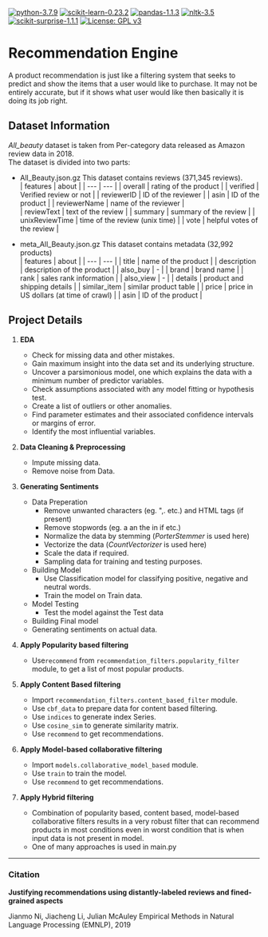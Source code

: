 [![python-3.7.9](https://img.shields.io/badge/python-3.7.9-blue)](https://www.python.org/downloads/release/python-379/)
[![scikit-learn-0.23.2](https://img.shields.io/badge/scikit--learn-0.23.2-blue)](https://pypi.org/project/scikit-learn/0.23.2/)
[![pandas-1.1.3](https://img.shields.io/badge/pandas-1.1.3-blue)](https://pypi.org/project/pandas/1.1.3/)
[![nltk-3.5](https://img.shields.io/badge/nltk-3.5-blue)](https://pypi.org/project/nltk/3.5/)
[![scikit-surprise-1.1.1](https://img.shields.io/badge/scikit--surprise-1.1.1-blue)](https://pypi.org/project/scikit-surprise/1.1.1/)
[![License: GPL v3](https://img.shields.io/badge/License-GPL%20v3-green)](https://www.gnu.org/licenses/gpl-3.0)

# Recommendation Engine
A product recommendation is just like a filtering system that seeks to predict and show the items that a user would like to purchase. It may not be entirely accurate, but if it shows what user would like then basically it is doing its job right.
## Dataset Information
*All_beauty* dataset is taken from Per-category data released as Amazon review data in 2018.<br>
The dataset is divided into two parts:

* All_Beauty.json.gz 
  This dataset contains reviews (371,345 reviews).<br>
  | features | about |
  | --- | --- |
  | overall | rating of the product |
  | verified | Verified review or not |
  | reviewerID | ID of the reviewer |
  | asin | ID of the product |
  | reviewerName | name of the reviewer |	
  | reviewText | text of the review |
  | summary | summary of the review |
  | unixReviewTime | time of the review (unix time) |
  | vote | helpful votes of the review |
  
* meta_All_Beauty.json.gz
  This dataset contains  metadata (32,992 products)<br>
  | features | about |
  | --- | --- |
  | title | name of the product |
  | description | description of the product |
  | also_buy | - |
  | brand | brand name |
  | rank | sales rank information |
  | also_view | - |
  | details | product and shipping details |
  | similar_item | similar product table |
  | price | price in US dollars (at time of crawl) |
  | asin | ID of the product |

## Project Details
1.  **EDA**
	*	Check for missing data and other mistakes.
	*	Gain maximum insight into the data set and its underlying structure.
	*	Uncover a parsimonious model, one which explains the data with a minimum number of predictor variables.
	*	Check assumptions associated with any model fitting or hypothesis test.
	*	Create a list of outliers or other anomalies.
	*	Find parameter estimates and their associated confidence intervals or margins of error.
	*	Identify the most influential variables.
	
2.  **Data Cleaning & Preprocessing**
	*	Impute missing data.
	*	Remove noise from Data.
	
3.  **Generating Sentiments**
	*	Data Preperation
		-	Remove unwanted characters (eg. ",.[]() etc.) and HTML tags (if present)
		-	Remove stopwords (eg. a an the in if etc.)
		-	Normalize the data by stemming (*PorterStemmer* is used here)
		-	Vectorize the data (*CountVectorizer* is used here)
		-	Scale the data if required.
		-	Sampling data for training and testing purposes.
	*	Building Model
		-	Use Classification model for classifying positive, negative and neutral words.
		-	Train the model on Train data.
	* 	Model Testing
		-	Test the model against the Test data
	*	Building Final model
	*	Generating sentiments on actual data.

4.  **Apply Popularity based filtering**
	*	Use`recommend` from  `recommendation_filters.popularity_filter` module, to get a list of most popular products.
5.  **Apply Content Based filtering**
	*	Import `recommendation_filters.content_based_filter` module.
	*	Use `cbf_data` to prepare data for content based filtering.
	*	Use `indices` to generate index Series.
	*	Use `cosine_sim` to generate similarity matrix.
	*	Use `recommend` to get recommendations.
6.  **Apply Model-based collaborative filtering**
	*	Import `models.collaborative_model_based` module.
	*	Use `train` to train the model.
	*	Use `recommend` to get recommendations.
	
7.  **Apply Hybrid filtering**
	*	Combination of popularity based, content based, model-based collaborative filters results in a very robust filter that can recommend products in most conditions even in worst condition that is when input data is not present in model.
	*	One of many approaches is used in main.py
	
---
### Citation
**Justifying recommendations using distantly-labeled reviews and fined-grained aspects**

Jianmo Ni, Jiacheng Li, Julian McAuley
Empirical Methods in Natural Language Processing (EMNLP), 2019
